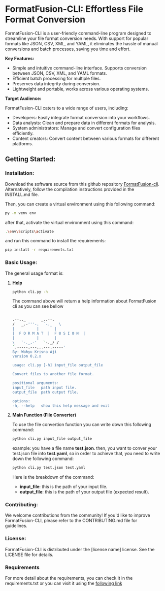 # FormatFusion-CLI: Effortless File Format Conversion

FormatFusion-CLI is a user-friendly command-line program designed to streamline your file format conversion needs. With support for popular formats like JSON, CSV, XML, and YAML, it eliminates the hassle of manual conversions and batch processes, saving you time and effort.

**Key Features:**

- Simple and intuitive command-line interface.
  Supports conversion between JSON, CSV, XML, and YAML formats.
- Efficient batch processing for multiple files.
- Preserves data integrity during conversion.
- Lightweight and portable, works across various operating systems.

**Target Audience:**

FormatFusion-CLI caters to a wide range of users, including:

- Developers: Easily integrate format conversion into your workflows.
- Data analysts: Clean and prepare data in different formats for analysis.
- System administrators: Manage and convert configuration files efficiently.
- Content creators: Convert content between various formats for different platforms.

## Getting Started:

### Installation:

Download the software source from this github repository [FormatFusion-cli]().
Alternatively, follow the compilation instructions provided in the INSTALL.md file.

Then, you can create a virtual environment using this following command:

```bash
py -m venv env
```

after that, activate the virtual environment using this command:

```bash
.\env\Scripts\activate
```

and run this command to install the requirements:

```bash
pip install -r requirements.txt
```

### Basic Usage:

The general usage format is:

1. **Help**

   ```bash
   python cli.py -h
   ```

   The command above will return a help information about FormatFusion cli as you can see bellow

   ```bash

   .--.._       _..--.
   /   _.-'''-.  `-._   \
   |          |       |
   |  F O R M A T  |  F U S I O N  |
   |          |       |
   \   `-._.-'   `-._/ /
   `.-----.---...---.-----'
   By: Wahyu Krisna Aji
   version 0.2.x

   usage: cli.py [-h] input_file output_file

   Convert files to another file format.

   positional arguments:
   input_file   path input file.
   output_file  path output file.

   options:
   -h, --help   show this help message and exit
   ```

2. **Main Function (File Converter)**

   To use the file convertion function you can write down this following command:

   ```bash
   python cli.py input_file output_file
   ```

   example: you have a file name **test.json**. then, you want to conver your test.json file into **test.yaml**, so in order to achieve that, you need to write down the following command:

   ```bash
   python cli.py test.json test.yaml
   ```

   Here is the breakdown of the command:

   - **input_file**: this is the path of your input file.
   - **output_file**: this is the path of your output file (expected result).

### Contributing:

We welcome contributions from the community! If you'd like to improve FormatFusion-CLI, please refer to the CONTRIBUTING.md file for guidelines.

### License:

FormatFusion-CLI is distributed under the [license name] license. See the LICENSE file for details.

### Requirements

For more detail about the requirements, you can check it in the requirements.txt or you can visit it using the [following link](https://github.com/aliftech/FormatFusion)
